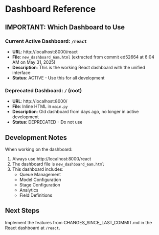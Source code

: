 # Dashboard Reference

## IMPORTANT: Which Dashboard to Use

### Current Active Dashboard: `/react`
- **URL**: http://localhost:8000/react
- **File**: `new_dashboard_6am.html` (extracted from commit ed52664 at 6:04 AM on May 31, 2025)
- **Description**: This is the working React dashboard with the unified interface
- **Status**: ACTIVE - Use this for all development

### Deprecated Dashboard: `/` (root)
- **URL**: http://localhost:8000/
- **File**: Inline HTML in `main.py`
- **Description**: Old dashboard from days ago, no longer in active development
- **Status**: DEPRECATED - Do not use

## Development Notes

When working on the dashboard:
1. Always use http://localhost:8000/react
2. The dashboard file is `new_dashboard_6am.html`
3. This dashboard includes:
   - Queue Management
   - Model Configuration
   - Stage Configuration
   - Analytics
   - Field Definitions

## Next Steps
Implement the features from CHANGES_SINCE_LAST_COMMIT.md in the React dashboard at `/react`.